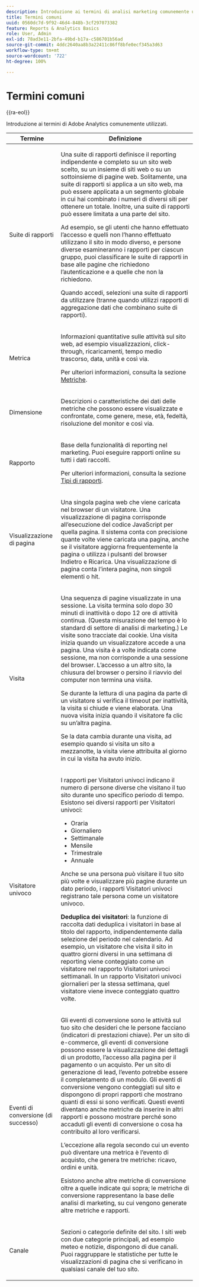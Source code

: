 ```yaml
---
description: Introduzione ai termini di analisi marketing comunemente utilizzati in Reports & Analytics.
title: Termini comuni
uuid: 0560dc7d-9f92-46d4-848b-3cf297073382
feature: Reports & Analytics Basics
role: User, Admin
exl-id: 78ad3e11-2bfa-49bd-b17a-c586701b56ad
source-git-commit: 4ddc2640aa8b3a22411c86ff8bfe0ecf345a3d63
workflow-type: tm+mt
source-wordcount: '722'
ht-degree: 100%

---
```


# Termini comuni

{{ra-eol}}

Introduzione ai termini di Adobe Analytics comunemente utilizzati.

<table id="table_58F5D292485F45F9902B372E4E1E3103"> 
 <thead> 
  <tr> 
   <th colname="col1" class="entry"> Termine </th> 
   <th colname="col2" class="entry"> Definizione </th> 
  </tr> 
 </thead>
 <tbody> 
  <tr> 
   <td colname="col1"> <p> Suite di rapporti </p> </td> 
   <td colname="col2"> <p>Una suite di rapporti definisce il reporting indipendente e completo su un sito web scelto, su un insieme di siti web o su un sottoinsieme di pagine web. Solitamente, una suite di rapporti si applica a un sito web, ma può essere applicata a un segmento globale in cui hai combinato i numeri di diversi siti per ottenere un totale. Inoltre, una suite di rapporti può essere limitata a una parte del sito. </p> <p>Ad esempio, se gli utenti che hanno effettuato l’accesso e quelli non l’hanno effettuato utilizzano il sito in modo diverso, e persone diverse esamineranno i rapporti per ciascun gruppo, puoi classificare le suite di rapporti in base alle pagine che richiedono l’autenticazione e a quelle che non la richiedono. </p> <p>Quando accedi, selezioni una suite di rapporti da utilizzare (tranne quando utilizzi rapporti di aggregazione dati che combinano suite di rapporti). </p> </td> 
  </tr> 
  <tr> 
   <td> <p>Metrica </p> </td> 
   <td> <p>Informazioni quantitative sulle attività sul sito web, ad esempio visualizzazioni, click-through, ricaricamenti, tempo medio trascorso, data, unità e così via. </p> <p>Per ulteriori informazioni, consulta la sezione <a href="/help/analyze/reports-analytics/metrics.md">Metriche</a>. </p> </td> 
  </tr> 
  <tr> 
   <td> <p> Dimensione </p> </td> 
   <td> <p>Descrizioni o caratteristiche dei dati delle metriche che possono essere visualizzate e confrontate, come genere, mese, età, fedeltà, risoluzione del monitor e così via. </p> </td> 
  </tr> 
  <tr> 
   <td> <p> Rapporto </p> </td> 
   <td> <p>Base della funzionalità di reporting nel marketing. Puoi eseguire rapporti online su tutti i dati raccolti. </p> <p>Per ulteriori informazioni, consulta la sezione <a href="/help/analyze/reports-analytics/reports.md"> Tipi di rapporti</a>. </p> </td> 
  </tr> 
  <tr> 
   <td> <p> Visualizzazione di pagina </p> </td> 
   <td> <p>Una singola pagina web che viene caricata nel browser di un visitatore. Una visualizzazione di pagina corrisponde all’esecuzione del codice JavaScript per quella pagina. Il sistema conta con precisione quante volte viene caricata una pagina, anche se il visitatore aggiorna frequentemente la pagina o utilizza i pulsanti del browser <span class="uicontrol">Indietro</span> e <span class="uicontrol">Ricarica</span>. Una visualizzazione di pagina conta l’intera pagina, non singoli elementi o hit. </p> </td> 
  </tr> 
  <tr> 
   <td> <p>Visita </p> </td> 
   <td> <p>Una sequenza di pagine visualizzate in una sessione. La visita termina solo dopo 30 minuti di inattività o dopo 12 ore di attività continua. (Questa misurazione del tempo è lo standard di settore di analisi di marketing.) Le visite sono tracciate dai cookie. Una visita inizia quando un visualizzatore accede a una pagina. Una visita è a volte indicata come <span class="term"> sessione</span>, ma non corrisponde a una sessione del browser. L’accesso a un altro sito, la chiusura del browser o persino il riavvio del computer non termina una visita. </p> <p> Se durante la lettura di una pagina da parte di un visitatore si verifica il timeout per inattività, la visita si chiude e viene elaborata. Una nuova visita inizia quando il visitatore fa clic su un’altra pagina. </p> <p>Se la data cambia durante una visita, ad esempio quando si visita un sito a mezzanotte, la visita viene attribuita al giorno in cui la visita ha avuto inizio. </p> </td> 
  </tr> 
  <tr> 
   <td> <p> Visitatore univoco </p> </td> 
   <td> <p>I rapporti per Visitatori univoci indicano il numero di persone diverse che visitano il tuo sito durante uno specifico periodo di tempo. Esistono sei diversi rapporti per Visitatori univoci: </p> 
    <ul id="ul_863B8DE8B9E74DE4A93C2C2931EEFB6D"> 
     <li id="li_21C835B71EF64B4DA821B674416C8B85">Oraria </li> 
     <li id="li_36A498AE7D7A455C8DEB3AA0F025B597">Giornaliero </li> 
     <li id="li_30F26F8DAC664E1FA823B7BDDB7B0F8B">Settimanale </li> 
     <li id="li_09263F6B1E114A8DB477793B560A0417">Mensile </li> 
     <li id="li_A0B2CA3D44564045B02B55AF6E392F76">Trimestrale </li> 
     <li id="li_296BC5B02921460690F35128B1192800">Annuale </li> 
    </ul> <p>Anche se una persona può visitare il tuo sito più volte e visualizzare più pagine durante un dato periodo, i rapporti Visitatori univoci registrano tale persona come un visitatore univoco. </p> <p> <b>Deduplica dei visitatori</b>: la funzione di raccolta dati deduplica i visitatori in base al titolo del rapporto, indipendentemente dalla selezione del periodo nel calendario. Ad esempio, un visitatore che visita il sito in quattro giorni diversi in una settimana di reporting viene conteggiato come un visitatore nel <span class="wintitle"> rapporto Visitatori univoci settimanali</span>. In un <span class="wintitle"> rapporto Visitatori univoci giornalieri</span> per la stessa settimana, quel visitatore viene invece conteggiato quattro volte. </p> </td> 
  </tr> 
  <tr> 
   <td> <p>Eventi di conversione (di successo) </p> </td> 
   <td> <p>Gli eventi di conversione sono le attività sul tuo sito che desideri che le persone facciano (indicatori di prestazioni chiave). Per un sito di e-commerce, gli eventi di conversione possono essere la visualizzazione dei dettagli di un prodotto, l’accesso alla pagina per il pagamento o un acquisto. Per un sito di generazione di lead, l’evento potrebbe essere il completamento di un modulo. Gli eventi di conversione vengono conteggiati sul sito e dispongono di propri rapporti che mostrano quanti di essi si sono verificati. Questi eventi diventano anche metriche da inserire in altri rapporti e possono mostrare perché sono accaduti gli eventi di conversione o cosa ha contribuito al loro verificarsi. </p> <p>L’eccezione alla regola secondo cui un evento può diventare una metrica è l’evento di acquisto, che genera tre metriche: ricavo, ordini e unità. </p> <p>Esistono anche altre metriche di conversione oltre a quelle indicate qui sopra; le metriche di conversione rappresentano la base delle analisi di marketing, su cui vengono generate altre metriche e rapporti. </p> </td> 
  </tr> 
  <tr> 
   <td> <p>Canale </p> </td> 
   <td> <p> Sezioni o categorie definite del sito. I siti web con due categorie principali, ad esempio <span class="term"> meteo</span> e <span class="term"> notizie</span>, dispongono di due canali. Puoi raggruppare le statistiche per tutte le visualizzazioni di pagina che si verificano in qualsiasi canale del tuo sito. </p> </td> 
  </tr> 
 </tbody> 
</table>
